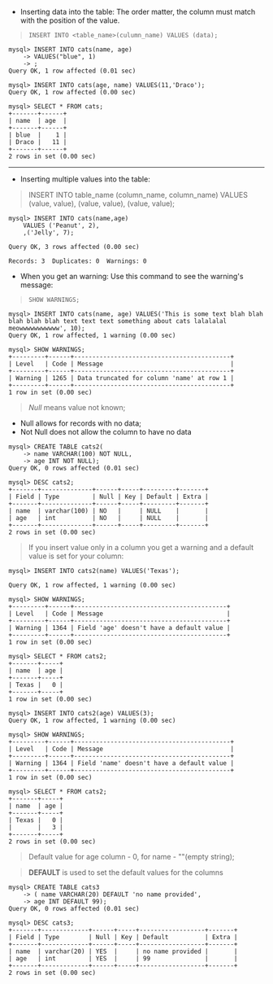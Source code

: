 * Inserting data into the table:
The order matter, the column must match with the position of the value.

> `INSERT INTO <table_name>(culumn_name) VALUES (data);`

```
mysql> INSERT INTO cats(name, age) 
    -> VALUES("blue", 1)
    -> ;
Query OK, 1 row affected (0.01 sec)

mysql> INSERT INTO cats(age, name) VALUES(11,'Draco');
Query OK, 1 row affected (0.00 sec)

mysql> SELECT * FROM cats;
+-------+------+
| name  | age  |
+-------+------+
| blue  |    1 |
| Draco |   11 |
+-------+------+
2 rows in set (0.00 sec)
```
___ 
<!-- Multiple insert -->
* Inserting multiple values into the table:
> INSERT INTO table_name 
            (column_name, column_name) 
VALUES      (value, value), 
            (value, value), 
            (value, value);

```
mysql> INSERT INTO cats(name,age) 
    VALUES ('Peanut', 2),
    ,('Jelly', 7);

Query OK, 3 rows affected (0.00 sec)

Records: 3  Duplicates: 0  Warnings: 0
```
* When you get an warning:
Use this command to see the warning's message:

> `SHOW WARNINGS;`

```
mysql> INSERT INTO cats(name, age) VALUES('This is some text blah blah blah blah blah text text text something about cats lalalalal meowwwwwwwwwww', 10);
Query OK, 1 row affected, 1 warning (0.00 sec)

mysql> SHOW WARNINGS;
+---------+------+-------------------------------------------+
| Level   | Code | Message                                   |
+---------+------+-------------------------------------------+
| Warning | 1265 | Data truncated for column 'name' at row 1 |
+---------+------+-------------------------------------------+
1 row in set (0.00 sec)
```

<!-- NULL OR NOT NULL -->
> *Null* means value not known;

* Null allows for records with no data;
* Not Null does not allow the column to have no data

```
mysql> CREATE TABLE cats2(
    -> name VARCHAR(100) NOT NULL,
    -> age INT NOT NULL);
Query OK, 0 rows affected (0.01 sec)

mysql> DESC cats2;
+-------+--------------+------+-----+---------+-------+
| Field | Type         | Null | Key | Default | Extra |
+-------+--------------+------+-----+---------+-------+
| name  | varchar(100) | NO   |     | NULL    |       |
| age   | int          | NO   |     | NULL    |       |
+-------+--------------+------+-----+---------+-------+
2 rows in set (0.00 sec)
```
> If you insert value only in a column you get a warning and a default value is set for your column: 

```
mysql> INSERT INTO cats2(name) VALUES('Texas');

Query OK, 1 row affected, 1 warning (0.00 sec)

mysql> SHOW WARNINGS;
+---------+------+------------------------------------------+
| Level   | Code | Message                                  |
+---------+------+------------------------------------------+
| Warning | 1364 | Field 'age' doesn't have a default value |
+---------+------+------------------------------------------+
1 row in set (0.00 sec)

mysql> SELECT * FROM cats2;
+-------+-----+
| name  | age |
+-------+-----+
| Texas |   0 |
+-------+-----+
1 row in set (0.00 sec)
```

```
mysql> INSERT INTO cats2(age) VALUES(3);
Query OK, 1 row affected, 1 warning (0.00 sec)

mysql> SHOW WARNINGS;
+---------+------+-------------------------------------------+
| Level   | Code | Message                                   |
+---------+------+-------------------------------------------+
| Warning | 1364 | Field 'name' doesn't have a default value |
+---------+------+-------------------------------------------+
1 row in set (0.00 sec)

mysql> SELECT * FROM cats2;
+-------+-----+
| name  | age |
+-------+-----+
| Texas |   0 |
|       |   3 |
+-------+-----+
2 rows in set (0.00 sec)
```
> Default value for age column - 0, for name - ""(empty string);

<!-- Default values -->

> **DEFAULT** is used to set the default values for the columns 

```
mysql> CREATE TABLE cats3 
    -> ( name VARCHAR(20) DEFAULT 'no name provided',
    -> age INT DEFAULT 99);
Query OK, 0 rows affected (0.01 sec)

mysql> DESC cats3;
+-------+-------------+------+-----+------------------+-------+
| Field | Type        | Null | Key | Default          | Extra |
+-------+-------------+------+-----+------------------+-------+
| name  | varchar(20) | YES  |     | no name provided |       |
| age   | int         | YES  |     | 99               |       |
+-------+-------------+------+-----+------------------+-------+
2 rows in set (0.00 sec)
```